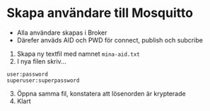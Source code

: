 # Skapa användare till Mosquitto

* Alla användare skapas i Broker
* Därefer anväds AID och PWD för connect, publish och subcribe

1. Skapa ny textfil med namnet ```mina-aid.txt```
2. I nya filen skriv...
```text
user:password
superuser:superpassword
```
3. Öppna samma fil, konstatera att lösenorden är krypterade
4. Klart

